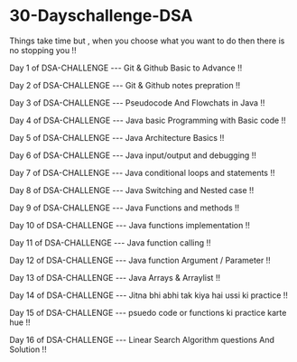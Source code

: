 # 30-Dayschallenge-DSA
Things take time but , when you choose what you want to do then there is no stopping you !!  

Day 1 of DSA-CHALLENGE --- Git & Github Basic to Advance !!

Day 2 of DSA-CHALLENGE --- Git & Github notes prepration !! 

Day 3 of DSA-CHALLENGE --- Pseudocode And Flowchats in Java !! 

Day 4 of DSA-CHALLENGE --- Java basic Programming with Basic code !! 

Day 5 of DSA-CHALLENGE --- Java Architecture Basics !! 

Day 6 of DSA-CHALLENGE --- Java input/output and debugging !! 

Day 7 of DSA-CHALLENGE --- Java conditional loops and statements !!  

Day 8 of DSA-CHALLENGE --- Java Switching and Nested case !! 

Day 9 of DSA-CHALLENGE --- Java Functions and methods !! 

Day 10 of DSA-CHALLENGE --- Java functions implementation !! 

Day 11 of DSA-CHALLENGE --- Java function calling !! 

Day 12 of DSA-CHALLENGE --- Java function Argument / Parameter !! 

Day 13 of DSA-CHALLENGE --- Java Arrays & Arraylist !! 

Day 14 of DSA-CHALLENGE --- Jitna bhi abhi tak kiya hai ussi ki practice !! 

Day 15 of DSA-CHALLENGE --- psuedo code or functions ki practice karte hue !!

Day 16 of DSA-CHALLENGE --- Linear Search Algorithm questions And Solution !!
